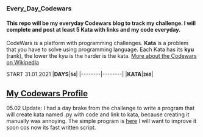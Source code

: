 ### Every_Day_Codewars
#### This repo will be my everyday Codewars blog to track my challenge. I will complete and post at least 5 Kata with links and my code everyday. 

CodeWars is a platform with programming challenges. 
**Kata** is a problem that you have to solve using programming language. Each Kata has its **kyu** (rank), the lower the kyu is the harder is the kata.
[More about the Codewars on Wikipedia](https://en.wikipedia.org/wiki/Codewars)

START 31.01.2021
|**DAYS**|**`54`**|
|--------|--------|
|**KATA**|**`268`**|

## [My Codewars Profile](https://www.codewars.com/users/Opi94)

05.02 Update: I had a day brake from the challenge to write a program that will create kata named .py with code and link to kata, because creating it manually was annoying. The simple program is [here](https://github.com/sieczkah/CodeWars_Adder) I will want to improve it soon cos now its fast written script.
